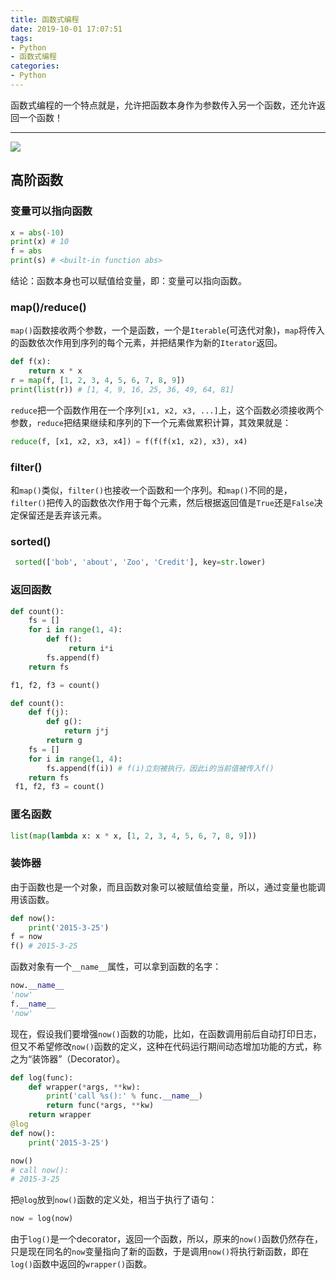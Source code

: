 ```yaml
---
title: 函数式编程
date: 2019-10-01 17:07:51
tags:
- Python
- 函数式编程
categories:
- Python
---
```



函数式编程的一个特点就是，允许把函数本身作为参数传入另一个函数，还允许返回一个函数！

---
![](https://pic.superbed.cn/item/5db3aa6e8b58bc7bf718ef58.jpg)

## 高阶函数

### 变量可以指向函数

```python
x = abs(-10)
print(x) # 10
f = abs
print(s) # <built-in function abs>
```

结论：函数本身也可以赋值给变量，即：变量可以指向函数。

### map()/reduce()

`map()`函数接收两个参数，一个是函数，一个是`Iterable`(可迭代对象)，`map`将传入的函数依次作用到序列的每个元素，并把结果作为新的`Iterator`返回。

```python
def f(x):
    return x * x
r = map(f, [1, 2, 3, 4, 5, 6, 7, 8, 9])
print(list(r)) # [1, 4, 9, 16, 25, 36, 49, 64, 81]
```

`reduce`把一个函数作用在一个序列`[x1, x2, x3, ...]`上，这个函数必须接收两个参数，`reduce`把结果继续和序列的下一个元素做累积计算，其效果就是：

```python
reduce(f, [x1, x2, x3, x4]) = f(f(f(x1, x2), x3), x4)
```

### filter()

和`map()`类似，`filter()`也接收一个函数和一个序列。和`map()`不同的是，`filter()`把传入的函数依次作用于每个元素，然后根据返回值是`True`还是`False`决定保留还是丢弃该元素。

### sorted()

```python
 sorted(['bob', 'about', 'Zoo', 'Credit'], key=str.lower)
```

### 返回函数

```python
def count():
    fs = []
    for i in range(1, 4):
        def f():
             return i*i
        fs.append(f)
    return fs

f1, f2, f3 = count()
```

```python
def count():
    def f(j):
        def g():
            return j*j
        return g
    fs = []
    for i in range(1, 4):
        fs.append(f(i)) # f(i)立刻被执行，因此i的当前值被传入f()
    return fs
 f1, f2, f3 = count()
```

### 匿名函数

```python
list(map(lambda x: x * x, [1, 2, 3, 4, 5, 6, 7, 8, 9]))
```

### 装饰器

由于函数也是一个对象，而且函数对象可以被赋值给变量，所以，通过变量也能调用该函数。

```python
def now():
    print('2015-3-25')
f = now
f() # 2015-3-25
```

函数对象有一个`__name__`属性，可以拿到函数的名字：

```python
now.__name__
'now'
f.__name__
'now'
```

现在，假设我们要增强`now()`函数的功能，比如，在函数调用前后自动打印日志，但又不希望修改`now()`函数的定义，这种在代码运行期间动态增加功能的方式，称之为“装饰器”（Decorator）。

```python
def log(func):
    def wrapper(*args, **kw):
        print('call %s():' % func.__name__)
        return func(*args, **kw)
    return wrapper
@log
def now():
    print('2015-3-25')

now()
# call now():
# 2015-3-25
```

把`@log`放到`now()`函数的定义处，相当于执行了语句：

```python
now = log(now)
```

由于`log()`是一个decorator，返回一个函数，所以，原来的`now()`函数仍然存在，只是现在同名的`now`变量指向了新的函数，于是调用`now()`将执行新函数，即在`log()`函数中返回的`wrapper()`函数。
